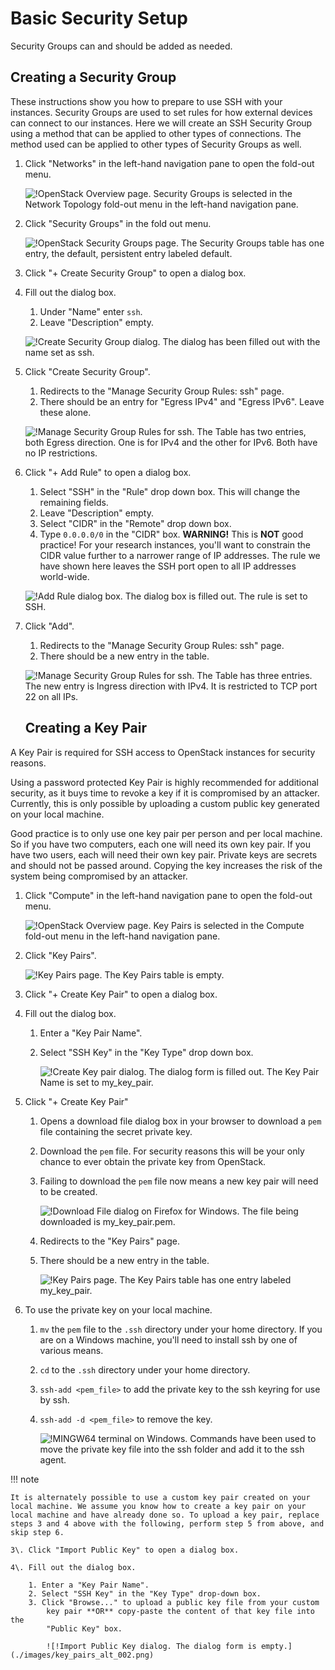 # Basic Security Setup

Security Groups can and should be added as needed. 

## Creating a Security Group

These instructions show you how to prepare to use SSH with your instances. Security Groups are used to set rules for how external devices can connect to our instances. Here we will create an SSH Security Group using a method that can be applied to other types of connections. The method used can be applied to other types of Security Groups as well.

1. Click "Networks" in the left-hand navigation pane to open the fold-out menu.

    ![!OpenStack Overview page. Security Groups is selected in the Network Topology fold-out menu in the left-hand navigation pane.](./images/networks_000.png)

2. Click "Security Groups" in the fold out menu.

    ![!OpenStack Security Groups page. The Security Groups table has one entry, the default, persistent entry labeled default.](./images/security_groups_001.png)

3. Click "+ Create Security Group" to open a dialog box.

4. Fill out the dialog box.

    1. Under "Name" enter `ssh`.
    2. Leave "Description" empty.

    ![!Create Security Group dialog. The dialog has been filled out with the name set as ssh.](./images/security_groups_002.png)

5. Click "Create Security Group".

    1. Redirects to the "Manage Security Group Rules: ssh" page.
    2. There should be an entry for "Egress IPv4" and "Egress IPv6". Leave these alone.

    ![!Manage Security Group Rules for ssh. The Table has two entries, both Egress direction. One is for IPv4 and the other for IPv6. Both have no IP restrictions.](./images/security_groups_003.png)

6. Click "+ Add Rule" to open a dialog box.

    1. Select "SSH" in the "Rule" drop down box. This will change the remaining fields.
    2. Leave "Description" empty.
    3. Select "CIDR" in the "Remote" drop down box.
    4. Type `0.0.0.0/0` in the "CIDR" box. **WARNING!** This is **NOT** good practice! For your research instances, you'll want to constrain the CIDR value further to a narrower range of IP addresses. The rule we have shown here leaves the SSH port open to all IP addresses world-wide.

    ![!Add Rule dialog box. The dialog box is filled out. The rule is set to SSH.](./images/security_groups_004.png)

7. Click "Add".

    1. Redirects to the "Manage Security Group Rules: ssh" page.
    2. There should be a new entry in the table.

    ![!Manage Security Group Rules for ssh. The Table has three entries. The new entry is Ingress direction with IPv4. It is restricted to TCP port 22 on all IPs.](./images/security_groups_005.png)

    ## Creating a Key Pair

A Key Pair is required for SSH access to OpenStack instances for security reasons.

Using a password protected Key Pair is highly recommended for additional security, as it buys time to revoke a key if it is compromised by an attacker. Currently, this is only possible by uploading a custom public key generated on your local machine.

Good practice is to only use one key pair per person and per local machine. So if you have two computers, each one will need its own key pair. If you have two users, each will need their own key pair. Private keys are secrets and should not be passed around. Copying the key increases the risk of the system being compromised by an attacker.

1. Click "Compute" in the left-hand navigation pane to open the fold-out menu.

    ![!OpenStack Overview page. Key Pairs is selected in the Compute fold-out menu in the left-hand navigation pane.](./images/key_pairs_000.png)

2. Click "Key Pairs".

    ![!Key Pairs page. The Key Pairs table is empty.](./images/key_pairs_001.png)

3. Click "+ Create Key Pair" to open a dialog box.

4. Fill out the dialog box.

    1. Enter a "Key Pair Name".
    2. Select "SSH Key" in the "Key Type" drop down box.

        ![!Create Key pair dialog. The dialog form is filled out. The Key Pair Name is set to my_key_pair.](./images/key_pairs_002.png)

5. Click "+ Create Key Pair"

    1. Opens a download file dialog box in your browser to download a `pem` file containing the secret private key.
    2. Download the `pem` file. For security reasons this will be your only chance to ever obtain the private key from OpenStack.
    3. Failing to download the `pem` file now means a new key pair will need to be created.

        ![!Download File dialog on Firefox for Windows. The file being downloaded is my_key_pair.pem.](./images/key_pairs_003.png)

    4. Redirects to the "Key Pairs" page.
    5. There should be a new entry in the table.

        ![!Key Pairs page. The Key Pairs table has one entry labeled my_key_pair.](./images/key_pairs_004.png)

6. To use the private key on your local machine.

    1. `mv` the `pem` file to the `.ssh` directory under your home directory. If you are on a Windows machine, you'll need to install ssh by one of various means.
    2. `cd` to the `.ssh` directory under your home directory.
    3. `ssh-add <pem_file>` to add the private key to the ssh keyring for use by ssh.
    4. `ssh-add -d <pem_file>` to remove the key.

        ![!MINGW64 terminal on Windows. Commands have been used to move the private key file into the ssh folder and add it to the ssh agent.](./images/key_pairs_005.png)

!!! note

<!-- markdownlint-disable-next-line -->
    It is alternately possible to use a custom key pair created on your local machine. We assume you know how to create a key pair on your local machine and have already done so. To upload a key pair, replace steps 3 and 4 above with the following, perform step 5 from above, and skip step 6.

    3\. Click "Import Public Key" to open a dialog box.

    4\. Fill out the dialog box.

        1. Enter a "Key Pair Name".
        2. Select "SSH Key" in the "Key Type" drop-down box.
        3. Click "Browse..." to upload a public key file from your custom
            key pair **OR** copy-paste the content of that key file into the
            "Public Key" box.

            ![!Import Public Key dialog. The dialog form is empty.](./images/key_pairs_alt_002.png)

